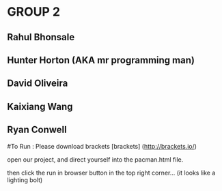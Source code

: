 # GROUP 2
## Rahul Bhonsale
## Hunter Horton (AKA mr programming man)
## David Oliveira
## Kaixiang Wang
## Ryan Conwell

#To Run :
Please download brackets
[brackets] (http://brackets.io/)

open our project, and direct yourself into the pacman.html file.

then click the run in browser button in the top right corner... 
(it looks  like a lighting bolt)
